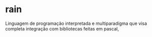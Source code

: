 # rain
Linguagem de programação interpretada e multiparadígma que visa completa integração com bibliotecas feitas em pascal,
